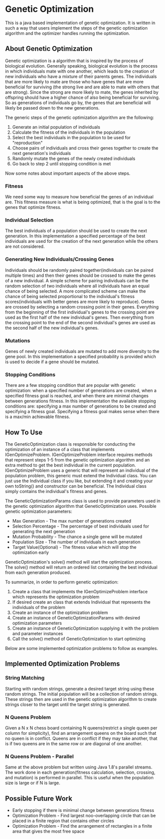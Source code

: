 # Genetic Optimization

This is a java based implementation of genetic optimization. It is written in such a way that users implement the
steps of the genetic optimization algorithm and the optimizer handles running the optimization.

## About Genetic Optimization

Genetic optimization is a algorithm that is inspired by the process of biological evolution. Generally speaking, 
biological evolution is the process in which individuals mate with one another, which leads to the creation of new 
individuals who have a mixture of their parents genes. The individuals that are more likely to mate are
those who have genes that are more beneficial for surviving (the strong live and are able to mate with others that are
strong). Since the strong are more likely to mate, the genes inherited by offspring should have a higher chance of also
being beneficial for surviving. So as generations of individuals go by, the genes that are beneficial will likely be 
passed down to the new generations.

The generic steps of the genetic optimization algorithm are the following:
1. Generate an initial population of individuals
2. Calculate the fitness of the individuals in the population
3. Select the best individuals in the population to be used for "reproduction"
4. Choose pairs of individuals and cross their genes together to create the next generation's individuals
5. Randomly mutate the genes of the newly created individuals
6. Go back to step 2 until stopping condition is met

Now some notes about important aspects of the above steps.

### Fitness
We need some way to measure how beneficial the genes of an individual are. This fitness measure is what is being
 optimized, that is the goal is to the genes that optimize fitness.

### Individual Selection
The best individuals of a population should be used to create the next generation. In this implementation a specified 
percentage of the best individuals are used for the creation of the next generation while the others are not considered.

### Generating New Individuals/Crossing Genes
Individuals should be randomly paired together(individuals can be paired multiple times) and then their genes should be
crossed to make the genes of a new individual. A simple scheme for pairing individuals can be the random selection of
two individuals where all individuals have an equal chance of being selected. A more complicated scheme can make the 
chance of being selected proportional to the individual's fitness scores(individuals with better genes are more likely 
to reproduce). Genes are crossed by selecting a random crossing point in their genes. Everything from the beginning of 
the first individual's genes to the crossing point are used as the first half of the new individual's genes. Then 
everything from the crossing point to the end of the second individual's genes are used as the second half of the new 
individual's genes.


### Mutations
Genes of newly created individuals are mutated to add more diversity to the gene pool. In this implementation
a specified probability is provided which is used to decide if a gene should be mutated.


### Stopping Conditions
There are a few stopping condition that are popular with genetic optimization: when a specified number of generations 
are created, when a specified fitness goal is reached, and when there are minimal changes between generations fitness.
In this implementation the available stopping conditions are: specifying a max number of generations to be created and
specifying a fitness goal. Specifying a fitness goal makes sense when there is a max/min achievable fitness.




## How To Use

The GeneticOptimization class is responsible for conducting the optimization of an instance of a class that implements
IGenOptimizeProblem. IGenOptimizeProblem interface requires methods that represent steps 1-5 from the genetic
optimization algorithm and an extra method to get the best individual in the current population. IGenOptimizeProblem
uses a generic that will represent an individual of the population problem, this generic must extend the Individual
class. You can just use the Individual class if you like, but extending it and creating your own toString() and
constructor can be beneficial. The Individual class simply contains the individual's fitness and genes.

The GeneticOptimizationParams class is used to provide parameters used in the genetic optimization algorithm that
GeneticOptimization uses. Possible genetic optimization parameters:
- Max Generation - The max number of generations created
- Selection Percentage - The percentage of best individuals used for generating the next generation
- Mutation Probability - The chance a single gene will be mutated
- Population Size - The number of individuals in each generation
- Target Value(Optional) - The fitness value which will stop the optimization early


GeneticOptimization's solve() method will start the optimization process. The solve() method will return an ordered list
containing the best individual from each generation produced.

To summarize, in order to perform genetic optimization:
1. Create a class that implements the IGenOptimizeProblem interface which represents the optimization problem
2. If desired create an class that extends Individual that represents the individuals of the problem
3. Create an instance of the optimization problem
4. Create an instance of GeneticOptimizationParams with desired optimization parameters
5. Create an instance of GeneticOptimization supplying it with the problem and parameter instances
6. Call the solve() method of GeneticOptimization to start optimizing

Below are some implemented optimization problems to follow as examples.

## Implemented Optimization Problems

### String Matching

Starting with random strings, generate a desired target string using these random strings. The initial population will
be a collection of random strings. These strings then are used in the genetic optimization algorithm to create strings
closer to the target until the target string is generated.

### N Queens Problem

Given a N x N chess board containing N queens(restrict a single queen per column for simplicity), find an arrangement
queens on the board such that no queen is in conflict. Queens are in conflict if they may take another, that is if two 
queens are in the same row or are diagonal of one another.

### N Queens Problem - Parallel

Same at the above problem but written using Java 1.8's parallel streams. The work done in each generation(fitness 
calculation, selection, crossing, and mutation) is performed in parallel. This is useful when the population size is
large or if N is large.


## Possible Future Work

* Early stopping if there is minimal change between generations fitness
* Optimization Problem - Find largest noo-overlapping circle that can be placed in a finite region that contains other
 circles
* Optimization Problem - Find the arrangement of rectangles in a finite area that gives the most free space


